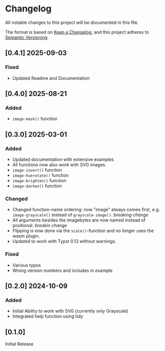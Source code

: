 # Changelog

All notable changes to this project will be documented in this file.

The format is based on [Keep a Changelog](https://keepachangelog.com/en/1.1.0/),
and this project adheres to [Semantic Versioning](https://semver.org/spec/v2.0.0.html).

## [0.4.1] 2025-09-03

### Fixed

- Updated Readme and Documentation

## [0.4.0] 2025-08-21

### Added

- `image-mask()` function

## [0.3.0] 2025-03-01

### Added

- Updated documentation with extensive examples
- All functions now also work with SVG images.
- `image-invert()` function
- `image-huerotate()` function
- `image-brighten()` function
- `image-darken()` function

### Changed

- Changed function-name ordering: now "image" always comes first, e.g. `image-grayscale()` instead of `grayscale-image()`. *breaking change*
- All arguments besides the imagebytes are now named instead of positional. *breakin change*
- Flipping is now done via the `scale()`-function and no longer uses the wasm plugin.
- Updated to work with Typst 0.13 without warnings.

### Fixed

- Various typos
- Wrong version numbers and includes in example

## [0.2.0] 2024-10-09

### Added

- Initial Ability to work with SVG (currently only Grayscale)
- Integrated help function using tidy

## [0.1.0]

Initial Release
